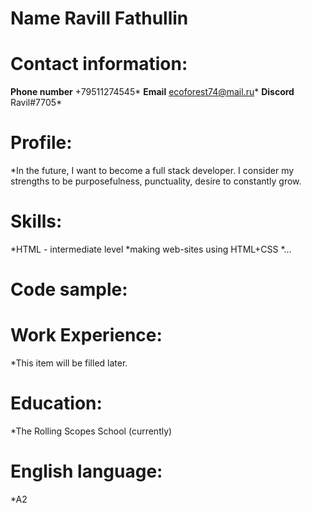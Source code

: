 # Name Ravill Fathullin
# Contact information:
**Phone number** +79511274545*
**Email** ecoforest74@mail.ru*
**Discord** Ravil#7705*
# Profile:
*In the future, I want to become a full stack developer. I consider my strengths to be purposefulness, punctuality, desire to constantly grow.
# Skills:
*HTML - intermediate level
*making web-sites using HTML+CSS
*...
# Code sample:

# Work Experience: 
*This item will be filled later.
# Education:
*The Rolling Scopes School (currently)
# English language:
*A2